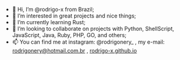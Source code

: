 - 👋 Hi, I’m @rodrigo-x from Brazil;
- 👀 I’m interested in great projects and nice things;
- 🌱 I’m currently learning Rust;
- 💞️ I’m looking to collaborate on projects with Python, ShellScript, JavaScript, Java, Ruby, PHP, GO, and others;
- 📫 You can find me at instagram: @rodrigonery_ , my e-mail: rodrigonery@hotmail.com.br , [rodrigo-x.github.io](https://rodrigo-x.github.io/)
